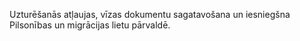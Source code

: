 Uzturēšanās atļaujas, vīzas dokumentu sagatavošana un iesniegšna Pilsonības un migrācijas lietu pārvaldē.
